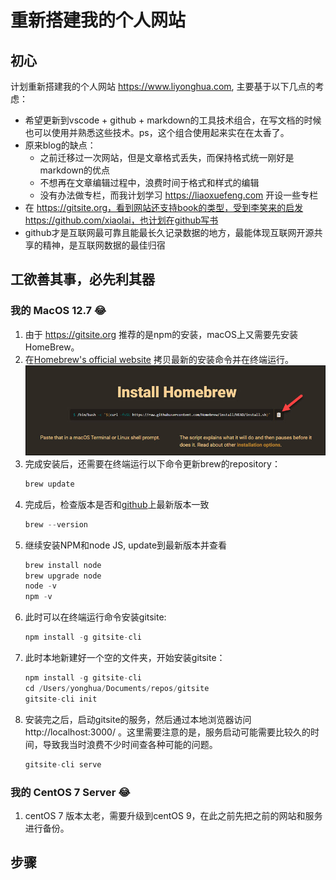 # 重新搭建我的个人网站

## 初心
计划重新搭建我的个人网站 https://www.liyonghua.com, 主要基于以下几点的考虑：
- 希望更新到vscode + github + markdown的工具技术组合，在写文档的时候也可以使用并熟悉这些技术。ps，这个组合使用起来实在在太香了。
- 原来blog的缺点：
    - 之前迁移过一次网站，但是文章格式丢失，而保持格式统一刚好是markdown的优点
    - 不想再在文章编辑过程中，浪费时间于格式和样式的编辑
    - 没有办法做专栏，而我计划学习 https://liaoxuefeng.com 开设一些专栏
- 在 https://gitsite.org，看到网站还支持book的类型，受到李笑来的启发https://github.com/xiaolai，也计划在github写书
- github才是互联网最可靠且能最长久记录数据的地方，最能体现互联网开源共享的精神，是互联网数据的最佳归宿

## 工欲善其事，必先利其器

### 我的 MacOS 12.7 :joy:
1. 由于 https://gitsite.org 推荐的是npm的安装，macOS上又需要先安装HomeBrew。
2. 在[Homebrew's official website](https://brew.sh/) 拷贝最新的安装命令并在终端运行。
![Install HomeBrew](homebrew-install.jpg)
3. 完成安装后，还需要在终端运行以下命令更新brew的repository：
    ```c
    brew update
    ```
4. 完成后，检查版本是否和[github](https://github.com/Homebrew/brew/releases/latest)上最新版本一致
    ```c
    brew --version
    ```
5. 继续安装NPM和node JS, update到最新版本并查看
    ```c
    brew install node
    brew upgrade node
    node -v
    npm -v
    ```
6. 此时可以在终端运行命令安装gitsite:
    ```c
    npm install -g gitsite-cli
    ```
7. 此时本地新建好一个空的文件夹，开始安装gitsite：
    ```c
    npm install -g gitsite-cli
    cd /Users/yonghua/Documents/repos/gitsite
    gitsite-cli init
    ```
8. 安装完之后，启动gitsite的服务，然后通过本地浏览器访问 http://localhost:3000/ 。这里需要注意的是，服务启动可能需要比较久的时间，导致我当时浪费不少时间查各种可能的问题。
    ```c
    gitsite-cli serve
    ```



### 我的 CentOS 7 Server :joy:
1. centOS 7 版本太老，需要升级到centOS 9，在此之前先把之前的网站和服务进行备份。



## 步骤





